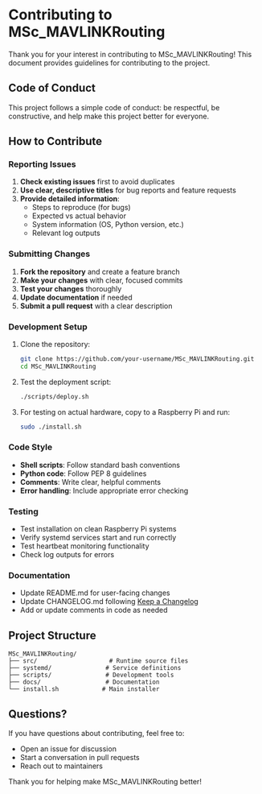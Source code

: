 # Contributing to MSc_MAVLINKRouting

Thank you for your interest in contributing to MSc_MAVLINKRouting! This document provides guidelines for contributing to the project.

## Code of Conduct

This project follows a simple code of conduct: be respectful, be constructive, and help make this project better for everyone.

## How to Contribute

### Reporting Issues

1. **Check existing issues** first to avoid duplicates
2. **Use clear, descriptive titles** for bug reports and feature requests
3. **Provide detailed information**:
   - Steps to reproduce (for bugs)
   - Expected vs actual behavior
   - System information (OS, Python version, etc.)
   - Relevant log outputs

### Submitting Changes

1. **Fork the repository** and create a feature branch
2. **Make your changes** with clear, focused commits
3. **Test your changes** thoroughly
4. **Update documentation** if needed
5. **Submit a pull request** with a clear description

### Development Setup

1. Clone the repository:
   ```bash
   git clone https://github.com/your-username/MSc_MAVLINKRouting.git
   cd MSc_MAVLINKRouting
   ```

2. Test the deployment script:
   ```bash
   ./scripts/deploy.sh
   ```

3. For testing on actual hardware, copy to a Raspberry Pi and run:
   ```bash
   sudo ./install.sh
   ```

### Code Style

- **Shell scripts**: Follow standard bash conventions
- **Python code**: Follow PEP 8 guidelines
- **Comments**: Write clear, helpful comments
- **Error handling**: Include appropriate error checking

### Testing

- Test installation on clean Raspberry Pi systems
- Verify systemd services start and run correctly
- Test heartbeat monitoring functionality
- Check log outputs for errors

### Documentation

- Update README.md for user-facing changes
- Update CHANGELOG.md following [Keep a Changelog](https://keepachangelog.com/)
- Add or update comments in code as needed

## Project Structure

```
MSc_MAVLINKRouting/
├── src/                    # Runtime source files
├── systemd/               # Service definitions
├── scripts/               # Development tools
├── docs/                  # Documentation
└── install.sh            # Main installer
```

## Questions?

If you have questions about contributing, feel free to:
- Open an issue for discussion
- Start a conversation in pull requests
- Reach out to maintainers

Thank you for helping make MSc_MAVLINKRouting better!
